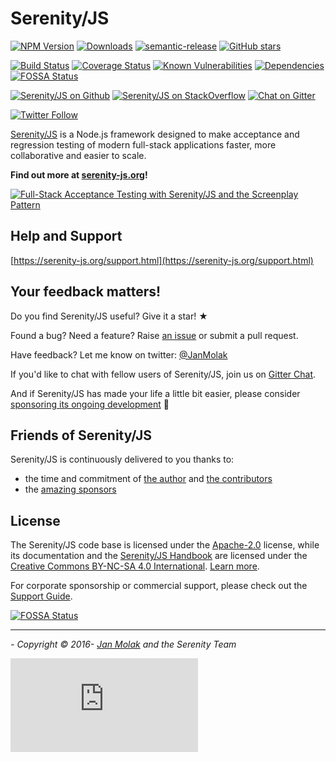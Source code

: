 # Serenity/JS
[![NPM Version](https://badge.fury.io/js/%40serenity-js%2Fcore.svg)](https://badge.fury.io/js/%40serenity-js%2Fcore)
[![Downloads](https://img.shields.io/npm/dm/@serenity-js/core.svg)](https://npm-stat.com/charts.html?package=@serenity-js/core)
[![semantic-release](https://img.shields.io/badge/%20%20%F0%9F%93%A6%F0%9F%9A%80-semantic--release-e10079.svg)](https://github.com/semantic-release/semantic-release)
[![GitHub stars](https://img.shields.io/github/stars/serenity-js/serenity-js)](https://github.com/serenity-js/serenity-js)

[![Build Status](https://travis-ci.org/serenity-js/serenity-js.svg?branch=master)](https://travis-ci.org/serenity-js/serenity-js)
[![Coverage Status](https://coveralls.io/repos/github/serenity-js/serenity-js/badge.svg?branch=master)](https://coveralls.io/github/serenity-js/serenity-js?branch=master)
[![Known Vulnerabilities](https://snyk.io/test/github/serenity-js/serenity-js/badge.svg)](https://snyk.io/test/github/serenity-js/serenity-js)
[![Dependencies](https://flat.badgen.net/dependabot/serenity-js/serenity-js?icon=dependabot)](https://github.com/serenity-js/serenity-js)
[![FOSSA Status](https://app.fossa.com/api/projects/git%2Bgithub.com%2Fserenity-js%2Fserenity-js.svg?type=shield)](https://app.fossa.com/projects/git%2Bgithub.com%2Fserenity-js%2Fserenity-js?ref=badge_shield)

[![Serenity/JS on Github](https://img.shields.io/badge/github-serenity--js-yellow?logo=github)](https://github.com/serenity-js/serenity-js)
[![Serenity/JS on StackOverflow](https://img.shields.io/badge/stackoverflow-serenity--js-important?logo=stackoverflow)](https://stackoverflow.com/questions/tagged/serenity-js)
[![Chat on Gitter](https://badges.gitter.im/serenity-js/Lobby.svg)](https://gitter.im/serenity-js/Lobby)

[![Twitter Follow](https://img.shields.io/twitter/follow/JanMolak?style=social)](https://twitter.com/@JanMolak)

[Serenity/JS](https://serenity-js.org) is a Node.js framework designed to make acceptance and regression testing
of modern full-stack applications faster, more collaborative and easier to scale.

**Find out more at [serenity-js.org](https://serenity-js.org)!**

[![Full-Stack Acceptance Testing with Serenity/JS and the Screenplay Pattern](https://img.youtube.com/vi/cf55N2IXPTU/0.jpg)](https://www.youtube.com/watch?v=cf55N2IXPTU)

## Help and Support

[https://serenity-js.org/support.html](https://serenity-js.org/support.html)

## Your feedback matters!

Do you find Serenity/JS useful? Give it a star! &#9733;

Found a bug? Need a feature? Raise [an issue](https://github.com/serenity-js/serenity-js/issues?state=open)
or submit a pull request.

Have feedback? Let me know on twitter: [@JanMolak](https://twitter.com/JanMolak) 

If you'd like to chat with fellow users of Serenity/JS, join us on [Gitter Chat](https://gitter.im/serenity-js/Lobby).

And if Serenity/JS has made your life a little bit easier, please consider [sponsoring its ongoing development](https://github.com/sponsors/serenity-js) 🙇

## Friends of Serenity/JS

Serenity/JS is continuously delivered to you thanks to:
* the time and commitment of [the author](https://janmolak.com/) and [the contributors](https://github.com/serenity-js/serenity-js/graphs/contributors)
* the [amazing sponsors](https://serenity-js.org/community/sponsors.html)

## License

The Serenity/JS code base is licensed under the [Apache-2.0](LICENSE.md) license, 
while its documentation and the [Serenity/JS Handbook](https://serenity-js.org/handbook/) are licensed under the [Creative Commons BY-NC-SA 4.0 International](https://creativecommons.org/licenses/by-nc-sa/4.0/). [Learn more](https://serenity-js.org/license.html).

For corporate sponsorship or commercial support, please check out the [Support Guide](https://serenity-js.org/support.html).

[![FOSSA Status](https://app.fossa.io/api/projects/git%2Bgithub.com%2Fserenity-js%2Fserenity-js.svg?type=large)](https://app.fossa.io/projects/git%2Bgithub.com%2F2Fserenity-js%2Fserenity-js?ref=badge_large)

----

_- Copyright &copy; 2016- [Jan Molak](https://janmolak.com) and the Serenity Team_

[![Analytics](https://ga-beacon.appspot.com/UA-85788349-2/serenity-js/readme.md?pixel)](https://github.com/igrigorik/ga-beacon)

